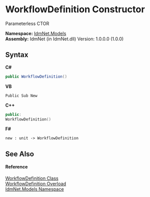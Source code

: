 # WorkflowDefinition Constructor 
 

Parameterless CTOR

**Namespace:**&nbsp;<a href="N_IdmNet_Models">IdmNet.Models</a><br />**Assembly:**&nbsp;IdmNet (in IdmNet.dll) Version: 1.0.0.0 (1.0.0)

## Syntax

**C#**<br />
``` C#
public WorkflowDefinition()
```

**VB**<br />
``` VB
Public Sub New
```

**C++**<br />
``` C++
public:
WorkflowDefinition()
```

**F#**<br />
``` F#
new : unit -> WorkflowDefinition
```


## See Also


#### Reference
<a href="T_IdmNet_Models_WorkflowDefinition">WorkflowDefinition Class</a><br /><a href="Overload_IdmNet_Models_WorkflowDefinition__ctor">WorkflowDefinition Overload</a><br /><a href="N_IdmNet_Models">IdmNet.Models Namespace</a><br />